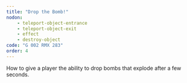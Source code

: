 ```yaml
---
title: "Drop the Bomb!"
nodon: 
    - teleport-object-entrance
    - teleport-object-exit
    - effect
    - destroy-object
code: "G 002 RMX 283"
order: 4
---
```

How to give a player the ability to drop bombs that explode after a few seconds.